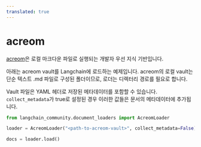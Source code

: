 ```yaml
---
translated: true
---
```


# acreom

[acreom](https://acreom.com)은 로컬 마크다운 파일로 실행되는 개발자 우선 지식 기반입니다.

아래는 acreom vault를 Langchain에 로드하는 예제입니다. acreom의 로컬 vault는 단순 텍스트 .md 파일로 구성된 폴더이므로, 로더는 디렉터리 경로를 필요로 합니다.

Vault 파일은 YAML 헤더로 저장된 메타데이터를 포함할 수 있습니다. `collect_metadata`가 true로 설정된 경우 이러한 값들은 문서의 메타데이터에 추가됩니다.

```python
from langchain_community.document_loaders import AcreomLoader
```

```python
loader = AcreomLoader("<path-to-acreom-vault>", collect_metadata=False)
```

```python
docs = loader.load()
```

